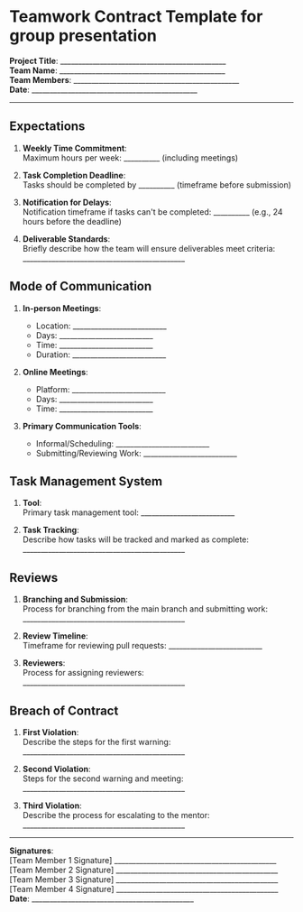 # Teamwork Contract Template for group presentation

**Project Title**: ______________________________________________  
**Team Name**: ______________________________________________  
**Team Members**: ______________________________________________  
**Date**: ______________________________________________  

---

## Expectations

1. **Weekly Time Commitment**:  
   Maximum hours per week: __________ (including meetings)  

2. **Task Completion Deadline**:  
   Tasks should be completed by __________ (timeframe before submission)  

3. **Notification for Delays**:  
   Notification timeframe if tasks can't be completed: __________ (e.g., 24 hours before the deadline)  

4. **Deliverable Standards**:  
   Briefly describe how the team will ensure deliverables meet criteria: _____________________________________________

## Mode of Communication

1. **In-person Meetings**:  
   - Location: __________________________  
   - Days: __________________________  
   - Time: __________________________  
   - Duration: __________________________  

2. **Online Meetings**:  
   - Platform: __________________________  
   - Days: __________________________  
   - Time: __________________________  

3. **Primary Communication Tools**:  
   - Informal/Scheduling: __________________________  
   - Submitting/Reviewing Work: __________________________  

## Task Management System

1. **Tool**:  
   Primary task management tool: __________________________  

2. **Task Tracking**:  
   Describe how tasks will be tracked and marked as complete: _____________________________________________

## Reviews

1. **Branching and Submission**:  
   Process for branching from the main branch and submitting work: _____________________________________________  

2. **Review Timeline**:  
   Timeframe for reviewing pull requests: __________________________  

3. **Reviewers**:  
   Process for assigning reviewers: _____________________________________________

## Breach of Contract

1. **First Violation**:  
   Describe the steps for the first warning: _____________________________________________  

2. **Second Violation**:  
   Steps for the second warning and meeting: _____________________________________________  

3. **Third Violation**:  
   Describe the process for escalating to the mentor: _____________________________________________  

---

**Signatures**:  
[Team Member 1 Signature] _____________________________________________  
[Team Member 2 Signature] _____________________________________________  
[Team Member 3 Signature] _____________________________________________  
[Team Member 4 Signature] _____________________________________________  
**Date**: _____________________________________________
